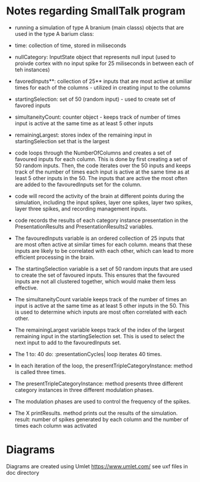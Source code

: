 # Notes regarding SmallTalk program

- running a simulation of type A branium (main classs) objects that are used in the type A barium class:

- time: collection of time, stored in miliseconds
- nullCategory: InputState object that represents null input (used to proivde cortex with no input spike for 25 miliseconds in between each of teh instances)
- favoredInputs**: collection of 25** inputs that are most active at smiliar times for each of the columns - utilized in creating input to the columns
- startingSelection: set of 50 (random input) - used to create set of favored inputs
- simultaneityCount: counter object - keeps track of number of times input is active at the same time as at least 5 other inputs
- remainingLargest: stores index of the remaining input in startingSelection set that is the largest

- code loops through the NumberOfColumns and creates a set of favoured inputs for each column. This is done by first creating a set of 50 random inputs. Then, the code iterates over the 50 inputs and keeps track of the number of times each input is active at the same time as at least 5 other inputs in the 50. The inputs that are active the most often are added to the favouredInputs set for the column.

- code will record the activity of the brain at different points during the simulation, including the input spikes, layer one spikes, layer two spikes, layer three spikes, and recording management inputs.

- code records the results of each category instance presentation in the PresentationResults and PresentationResults2 variables.

- The favouredInputs variable is an ordered collection of 25 inputs that are most often active at similar times for each column. means that these inputs are likely to be correlated with each other, which can lead to more efficient processing in the brain.

- The startingSelection variable is a set of 50 random inputs that are used to create the set of favoured inputs. This ensures that the favoured inputs are not all clustered together, which would make them less effective.

- The simultaneityCount variable keeps track of the number of times an input is active at the same time as at least 5 other inputs in the 50. This is used to determine which inputs are most often correlated with each other.

- The remainingLargest variable keeps track of the index of the largest remaining input in the startingSelection set. This is used to select the next input to add to the favouredInputs set.

- The 1 to: 40 do: :presentationCycles| loop iterates 40 times.

- In each iteration of the loop, the presentTripleCategoryInstance: method is called three times.

- The presentTripleCategoryInstance: method presents three different category instances in three different modulation phases.

- The modulation phases are used to control the frequency of the spikes.

- The X printResults. method prints out the results of the simulation. result: number of spikes generated by each column and the number of times each column was activated

# Diagrams
Diagrams are created using Umlet https://www.umlet.com/ see uxf files in doc directory
